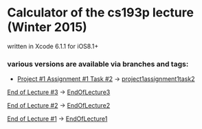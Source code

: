 # Calculator of the cs193p lecture (Winter 2015)

written in Xcode 6.1.1 for iOS8.1+


### various versions are available via branches and tags:

+ [Project #1 Assignment #1 Task #2](http://cs193p.m2m.at/cs193p-project-1-assignment-1-task-2-winter-2015/) -> [project1assignment1task2](https://github.com/m2mtech/calculator-2015/tree/project1assignment1task2)

[End of Lecture #3](http://cs193p.m2m.at/cs193p-lecture-3-applying-mvc-winter-2015/) -> [EndOfLecture3](https://github.com/m2mtech/calculator-2015/tree/EndOfLecture3)

[End of Lecture #2](http://cs193p.m2m.at/cs193p-lecture-2-more-xcode-and-swift-mvc-winter-2015/) -> [EndOfLecture2](https://github.com/m2mtech/calculator-2015/tree/EndOfLecture2)

[End of Lecture #1](http://cs193p.m2m.at/cs193p-lecture-1-logistics-ios8-overview-winter-2015/) -> [EndOfLecture1](https://github.com/m2mtech/calculator-2015/tree/EndOfLecture1)